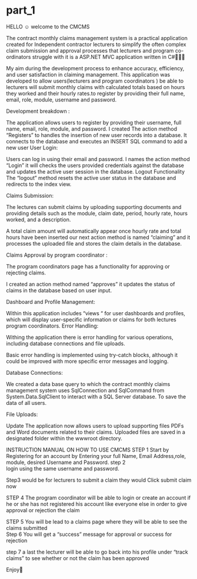 # part_1

HELLO ☺️ welcome to the CMCMS


The contract monthly claims management system  is a practical application created for Independent contractor lecturers to simplify the often complex claim submission and approval processes that lecturers and program co-ordinators struggle with it is a ASP.NET MVC application written in C#👩🏾‍💻

My aim during the development process to enhance accuracy, efficiency, and user satisfaction in claiming management.
This application was developed to allow users(lecturers and program coordinators ) be able to lecturers will submit monthly claims with calculated totals based on hours they worked and their hourly rates.to register by providing their full name, email, role, module, username and password.

Development breakdown :

The application allows users to register by providing their username, full name, email, role, module, and password.
I created The action method “Registers” to handles the insertion of new user records into a database. It connects to the database and executes an INSERT SQL command to add a new user
User Login:

Users can log in using their email and password.
I names the action method “Login” it will checks the users provided credentials against the database and updates the active user session in the database.
Logout Functionality
The “logout” method resets the active user status in the database and redirects to the index view.

Claims Submission:

The lectures  can submit claims by uploading supporting documents and providing details such as the module, claim date, period, hourly rate, hours worked, and a description.

A total claim amount  will automatically appear once hourly rate and total hours have been inserted 
our next action method is named “claiming” and it processes the uploaded file and stores the claim details in the database.

Claims Approval by program coordinator :

The program coordinators page has a functionality for approving or rejecting claims.

I created an action method named “approves” it  updates the status of claims in the database based on user input.

Dashboard and Profile Management:

Within this application includes “views “ for user dashboards and profiles, which will display user-specific information or claims for both lectures  program coordinators.
Error Handling:

Withing the  application there is  error handling for various operations, including database connections and file uploads.

Basic error handling is implemented using try-catch blocks, although it could be improved with more specific error messages and logging.


Database Connections:

We created a data base query to which the contract monthly claims management system  uses SqlConnection and SqlCommand from System.Data.SqlClient to interact with a SQL Server database. To save the data of all users.


File Uploads:

Update The application now allows users to upload  supporting files PDFs and Word documents related to their claims.
Uploaded files are saved in a designated folder within the wwwroot directory.


INSTRUCTION MANUAL ON HOW TO USE CMCMS
STEP 1 
Start by Registering for an account by  Entering your full Name, Email Address,role, module, desired Username and Password.
step 2  
login using the same  username and password. 
 

Step3 would be for lecturers to submit a claim they would Click submit claim now 


STEP 4 The program coordinator will be able to login or create an account if he or she has not registered his account  like everyone else in order to give approval  or rejection the claim  

STEP 5 
You will be  lead to a claims page where they will be able to see the claims submitted  
Step 6 
You will get a “success” message for approval or success for rejection  


step 7 a
last the lecturer will be able to go back into his profile under “track claims” to see whether or not the claim has been approved 
 

Enjoy🌸




